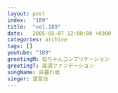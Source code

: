 ```yaml
---
layout: post
index:  "189"
title:  "vol.189"
date:   2005-05-07 12:00:00 +0300
categories: archive
tags: []
youtube: "189"
greetingM: 松ちゃんコンプリケーション
greetingT: 高須ファンデーション
songName: 日暮れ坂
singer: 渡哲也
---
```

